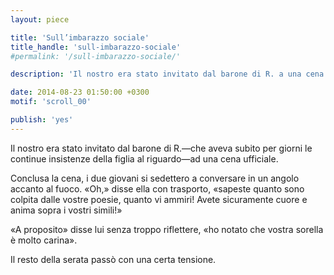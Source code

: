```yaml
---
layout: piece

title: 'Sull’imbarazzo sociale'
title_handle: 'sull-imbarazzo-sociale'
#permalink: '/sull-imbarazzo-sociale/'

description: 'Il nostro era stato invitato dal barone di R. a una cena ufficiale….'

date: 2014-08-23 01:50:00 +0300
motif: 'scroll_00'

publish: 'yes'
---
```


Il nostro era stato invitato dal barone di R.—che aveva subito per giorni le continue insistenze della figlia al riguardo—ad una cena ufficiale.

Conclusa la cena, i due giovani si sedettero a conversare in un angolo accanto al fuoco. «Oh,» disse ella con trasporto, «sapeste quanto sono colpita dalle vostre poesie, quanto vi ammiri! Avete sicuramente cuore e anima sopra i vostri simili!»

«A proposito» disse lui senza troppo riflettere, «ho notato che vostra sorella è molto carina».

Il resto della serata passò con una certa tensione.
